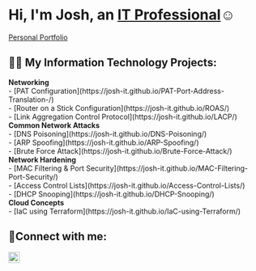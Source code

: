 <h1>Hi, I'm Josh, an <a href="https://www.linkedin.com/in/josh-hawkins23/">IT Professional</a>☺</h1>

[Personal Portfolio](https://google.com)

<h2>👨‍💻 My Information Technology Projects:</h2>
 <b>Networking</b>
<br>
  - [PAT Configuration](https://josh-it.github.io/PAT-Port-Address-Translation-/)
  <br>
  - [Router on a Stick Configuration](https://josh-it.github.io/ROAS/)
<br>
  - [Link Aggregation Control Protocol](https://josh-it.github.io/LACP/)
  <br>
   <b>Common Network Attacks</b>
<br>
  - [DNS Poisoning](https://josh-it.github.io/DNS-Poisoning/) 
  <br>
  - [ARP Spoofing](https://josh-it.github.io/ARP-Spoofing/)
<br>
  - [Brute Force Attack](https://josh-it.github.io/Brute-Force-Attack/)
  <br>
   <b>Network Hardening</b>
<br>
  - [MAC Filtering & Port Security](https://josh-it.github.io/MAC-Filtering-Port-Security/) 
  <br>
  - [Access Control Lists](https://josh-it.github.io/Access-Control-Lists/) 
  <br>
  - [DHCP Snooping](https://josh-it.github.io/DHCP-Snooping/) 
  <br>
   <b>Cloud Concepts</b>
<br>
  - [IaC using Terraform](https://josh-it.github.io/IaC-using-Terraform/) 
  <br>


<h2>🤳Connect with me:</h2>

[<img align="left" alt="Josh | LinkedIn" width="22px" src="https://cdn.jsdelivr.net/npm/simple-icons@v3/icons/linkedin.svg" />][linkedin]


[linkedin]: https://www.linkedin.com/in/josh-hawkins23/
